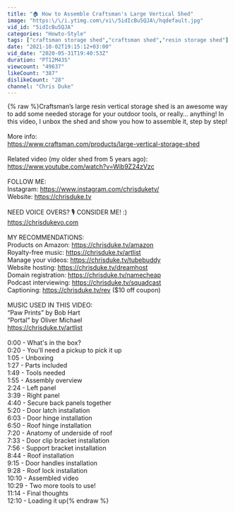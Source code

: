 ```yaml
---
title: "🏠 How to Assemble Craftsman's Large Vertical Shed"
image: "https:\/\/i.ytimg.com\/vi\/5idIcBu5QJA\/hqdefault.jpg"
vid_id: "5idIcBu5QJA"
categories: "Howto-Style"
tags: ["craftsman storage shed","craftsman shed","resin storage shed"]
date: "2021-10-02T19:15:12+03:00"
vid_date: "2020-05-31T19:40:53Z"
duration: "PT12M43S"
viewcount: "49637"
likeCount: "387"
dislikeCount: "28"
channel: "Chris Duke"
---
```

{% raw %}Craftsman’s large resin vertical storage shed is an awesome way to add some needed storage for your outdoor tools, or really… anything! In this video, I unbox the shed and show you how to assemble it, step by step!<br />⁣⁣⁣⁣⁣⁣⁣⁣⁣⁣⁣<br />More info:<br /><a rel="nofollow" target="blank" href="https://www.craftsman.com/products/large-vertical-storage-shed">https://www.craftsman.com/products/large-vertical-storage-shed</a><br /><br />Related video (my older shed from 5 years ago):<br /><a rel="nofollow" target="blank" href="https://www.youtube.com/watch?v=Wib9Z24zVzc">https://www.youtube.com/watch?v=Wib9Z24zVzc</a><br /><br />FOLLOW ME:<br />Instagram: <a rel="nofollow" target="blank" href="https://www.instagram.com/chrisduketv/">https://www.instagram.com/chrisduketv/</a><br />Website: <a rel="nofollow" target="blank" href="https://chrisduke.tv">https://chrisduke.tv</a><br /><br />NEED VOICE OVERS? 🎙 CONSIDER ME! :)<br /><a rel="nofollow" target="blank" href="https://chrisdukevo.com">https://chrisdukevo.com</a><br /><br />MY RECOMMENDATIONS:<br />Products on Amazon: <a rel="nofollow" target="blank" href="https://chrisduke.tv/amazon">https://chrisduke.tv/amazon</a><br />Royalty-free music: <a rel="nofollow" target="blank" href="https://chrisduke.tv/artlist">https://chrisduke.tv/artlist</a><br />Manage your videos: <a rel="nofollow" target="blank" href="https://chrisduke.tv/tubebuddy">https://chrisduke.tv/tubebuddy</a><br />Website hosting: <a rel="nofollow" target="blank" href="https://chrisduke.tv/dreamhost">https://chrisduke.tv/dreamhost</a><br />Domain registration: <a rel="nofollow" target="blank" href="https://chrisduke.tv/namecheap">https://chrisduke.tv/namecheap</a><br />Podcast interviewing: <a rel="nofollow" target="blank" href="https://chrisduke.tv/squadcast">https://chrisduke.tv/squadcast</a><br />Captioning: <a rel="nofollow" target="blank" href="https://chrisduke.tv/rev">https://chrisduke.tv/rev</a> ($10 off coupon)<br /><br />MUSIC USED IN THIS VIDEO:<br />“Paw Prints” by Bob Hart<br />“Portal” by Oliver Michael<br /><a rel="nofollow" target="blank" href="https://chrisduke.tv/artlist">https://chrisduke.tv/artlist</a><br /><br />0:00 - What's in the box?<br />0:20 - You'll need a pickup to pick it up<br />1:05 - Unboxing<br />1:27 - Parts included<br />1:49 - Tools needed<br />1:55 - Assembly overview<br />2:24 - Left panel<br />3:39 - Right panel<br />4:40 - Secure back panels together<br />5:20 - Door latch installation<br />6:03 - Door hinge installation<br />6:50 - Roof hinge installation<br />7:20 - Anatomy of underside of roof<br />7:33 - Door clip bracket installation<br />7:56 - Support bracket installation<br />8:44 - Roof installation<br />9:15 - Door handles installation<br />9:28 - Roof lock installation<br />10:10 - Assembled video<br />10:29 - Two more tools to use!<br />11:14 - Final thoughts<br />12:10 - Loading it up{% endraw %}

